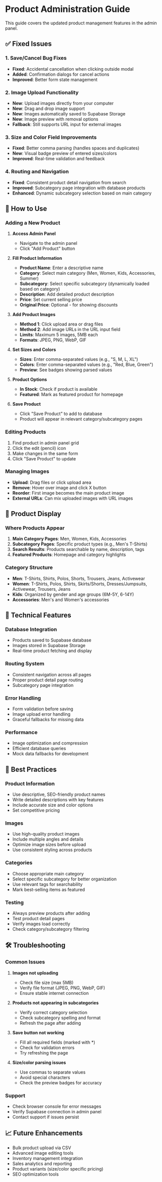 # Product Administration Guide

This guide covers the updated product management features in the admin panel.

## ✅ Fixed Issues

### 1. Save/Cancel Bug Fixes
- **Fixed**: Accidental cancellation when clicking outside modal
- **Added**: Confirmation dialogs for cancel actions
- **Improved**: Better form state management

### 2. Image Upload Functionality  
- **New**: Upload images directly from your computer
- **New**: Drag and drop image support
- **New**: Images automatically saved to Supabase Storage
- **New**: Image preview with removal options
- **Fallback**: Still supports URL input for external images

### 3. Size and Color Field Improvements
- **Fixed**: Better comma parsing (handles spaces and duplicates)
- **New**: Visual badge preview of entered sizes/colors
- **Improved**: Real-time validation and feedback

### 4. Routing and Navigation
- **Fixed**: Consistent product detail navigation from search
- **Improved**: Subcategory page integration with database products
- **Enhanced**: Dynamic subcategory selection based on main category

## 🎯 How to Use

### Adding a New Product

1. **Access Admin Panel**
   - Navigate to the admin panel
   - Click "Add Product" button

2. **Fill Product Information**
   - **Product Name**: Enter a descriptive name
   - **Category**: Select main category (Men, Women, Kids, Accessories, Summer)
   - **Subcategory**: Select specific subcategory (dynamically loaded based on category)
   - **Description**: Add detailed product description
   - **Price**: Set current selling price
   - **Original Price**: Optional - for showing discounts

3. **Add Product Images**
   - **Method 1**: Click upload area or drag files
   - **Method 2**: Add image URLs in the URL input field
   - **Limits**: Maximum 5 images, 5MB each
   - **Formats**: JPEG, PNG, WebP, GIF

4. **Set Sizes and Colors**
   - **Sizes**: Enter comma-separated values (e.g., "S, M, L, XL")
   - **Colors**: Enter comma-separated values (e.g., "Red, Blue, Green")
   - **Preview**: See badges showing parsed values

5. **Product Options**
   - **In Stock**: Check if product is available
   - **Featured**: Mark as featured product for homepage

6. **Save Product**
   - Click "Save Product" to add to database
   - Product will appear in relevant category/subcategory pages

### Editing Products

1. Find product in admin panel grid
2. Click the edit (pencil) icon
3. Make changes in the same form
4. Click "Save Product" to update

### Managing Images

- **Upload**: Drag files or click upload area
- **Remove**: Hover over image and click X button
- **Reorder**: First image becomes the main product image
- **External URLs**: Can mix uploaded images with URL images

## 📍 Product Display

### Where Products Appear

1. **Main Category Pages**: Men, Women, Kids, Accessories
2. **Subcategory Pages**: Specific product types (e.g., Men's T-Shirts)
3. **Search Results**: Products searchable by name, description, tags
4. **Featured Products**: Homepage and category highlights

### Category Structure

- **Men**: T-Shirts, Shirts, Polos, Shorts, Trousers, Jeans, Activewear
- **Women**: T-Shirts, Polos, Shirts, Skirts/Shorts, Dresses/Jumpsuits, Activewear, Trousers, Jeans
- **Kids**: Organized by gender and age groups (6M-5Y, 6-14Y)
- **Accessories**: Men's and Women's accessories

## 🔧 Technical Features

### Database Integration
- Products saved to Supabase database
- Images stored in Supabase Storage
- Real-time product fetching and display

### Routing System
- Consistent navigation across all pages
- Proper product detail page routing
- Subcategory page integration

### Error Handling
- Form validation before saving
- Image upload error handling
- Graceful fallbacks for missing data

### Performance
- Image optimization and compression
- Efficient database queries
- Mock data fallbacks for development

## 🚀 Best Practices

### Product Information
- Use descriptive, SEO-friendly product names
- Write detailed descriptions with key features
- Include accurate size and color options
- Set competitive pricing

### Images
- Use high-quality product images
- Include multiple angles and details
- Optimize image sizes before upload
- Use consistent styling across products

### Categories
- Choose appropriate main category
- Select specific subcategory for better organization
- Use relevant tags for searchability
- Mark best-selling items as featured

### Testing
- Always preview products after adding
- Test product detail pages
- Verify images load correctly
- Check category/subcategory filtering

## 🛠️ Troubleshooting

### Common Issues

1. **Images not uploading**
   - Check file size (max 5MB)
   - Verify file format (JPEG, PNG, WebP, GIF)
   - Ensure stable internet connection

2. **Products not appearing in subcategories**
   - Verify correct category selection
   - Check subcategory spelling and format
   - Refresh the page after adding

3. **Save button not working**
   - Fill all required fields (marked with *)
   - Check for validation errors
   - Try refreshing the page

4. **Size/color parsing issues**
   - Use commas to separate values
   - Avoid special characters
   - Check the preview badges for accuracy

### Support
- Check browser console for error messages
- Verify Supabase connection in admin panel
- Contact support if issues persist

## 📈 Future Enhancements

- Bulk product upload via CSV
- Advanced image editing tools
- Inventory management integration
- Sales analytics and reporting
- Product variants (size/color specific pricing)
- SEO optimization tools
